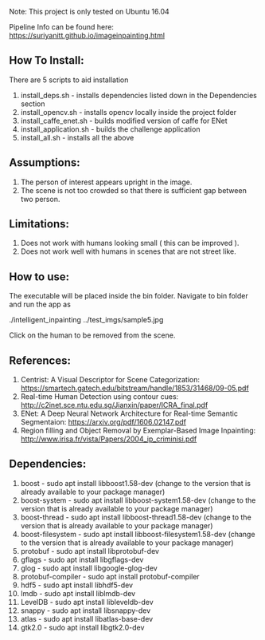 Note: This project is only tested on Ubuntu 16.04

Pipeline Info can be found here: https://suriyanitt.github.io/imageinpainting.html

How To Install:
--------------

There are 5 scripts to aid installation

1. install_deps.sh - installs dependencies listed down in the Dependencies section
2. install_opencv.sh - installs opencv locally inside the project folder
3. install_caffe_enet.sh - builds modified version of caffe for ENet
4. install_application.sh - builds the challenge application
5. install_all.sh - installs all the above

Assumptions:
-----------

1. The person of interest appears upright in the image.
2. The scene is not too crowded so that there is sufficient gap between two person.

Limitations:
-----------

1. Does not work with humans looking small ( this can be improved ).
2. Does not work well with humans in scenes that are not street like.

How to use:
----------

The executable will be placed inside the bin folder.
Navigate to bin folder and run the app as 

./intelligent_inpainting ../test_imgs/sample5.jpg

Click on the human to be removed from the scene.

References:
----------

1. Centrist: A Visual Descriptor for Scene Categorization: https://smartech.gatech.edu/bitstream/handle/1853/31468/09-05.pdf
2. Real-time Human Detection using contour cues: http://c2inet.sce.ntu.edu.sg/Jianxin/paper/ICRA_final.pdf
3. ENet: A Deep Neural Network Architecture for Real-time Semantic Segmentaion: https://arxiv.org/pdf/1606.02147.pdf
4. Region filling and Object Removal by Exemplar-Based Image Inpainting: http://www.irisa.fr/vista/Papers/2004_ip_criminisi.pdf

Dependencies:
------------

1. boost - sudo apt install libboost1.58-dev (change to the version that is already available to your package manager)
2. boost-system - sudo apt install libboost-system1.58-dev (change to the version that is already available to your package manager)
3. boost-thread - sudo apt install libboost-thread1.58-dev (change to the version that is already available to your package manager)
4. boost-filesystem - sudo apt install libboost-filesystem1.58-dev (change to the version that is already available to your package manager)
5. protobuf - sudo apt install libprotobuf-dev
6. gflags - sudo apt install libgflags-dev
7. glog - sudo apt install libgoogle-glog-dev
8. protobuf-compiler - sudo apt install protobuf-compiler
9. hdf5 - sudo apt install libhdf5-dev
10. lmdb - sudo apt install liblmdb-dev
11. LevelDB - sudo apt install libleveldb-dev
12. snappy - sudo apt install libsnappy-dev
13. atlas - sudo apt install libatlas-base-dev
14. gtk2.0 - sudo apt install libgtk2.0-dev
